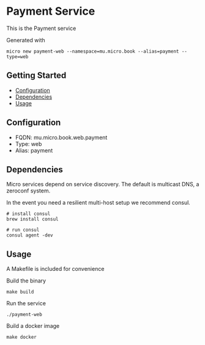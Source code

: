 # Payment Service

This is the Payment service

Generated with

```
micro new payment-web --namespace=mu.micro.book --alias=payment --type=web
```

## Getting Started

- [Configuration](#configuration)
- [Dependencies](#dependencies)
- [Usage](#usage)

## Configuration

- FQDN: mu.micro.book.web.payment
- Type: web
- Alias: payment

## Dependencies

Micro services depend on service discovery. The default is multicast DNS, a zeroconf system.

In the event you need a resilient multi-host setup we recommend consul.

```
# install consul
brew install consul

# run consul
consul agent -dev
```

## Usage

A Makefile is included for convenience

Build the binary

```
make build
```

Run the service
```
./payment-web
```

Build a docker image
```
make docker
```